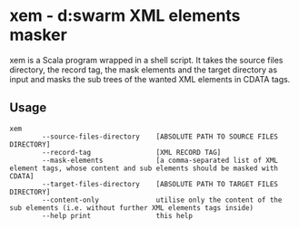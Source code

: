 # xem - d:swarm XML elements masker

xem is a Scala program wrapped in a shell script. It takes the source files directory, the record tag, the mask elements and the target directory as input and masks the sub trees of the wanted XML elements in CDATA tags.

## Usage

```
xem
        --source-files-directory    [ABSOLUTE PATH TO SOURCE FILES DIRECTORY]
        --record-tag                [XML RECORD TAG]
        --mask-elements             [a comma-separated list of XML element tags, whose content and sub elements should be masked with CDATA]
        --target-files-directory    [ABSOLUTE PATH TO TARGET FILES DIRECTORY]
        --content-only              utilise only the content of the sub elements (i.e. without further XML elements tags inside)
        --help print                this help
```

